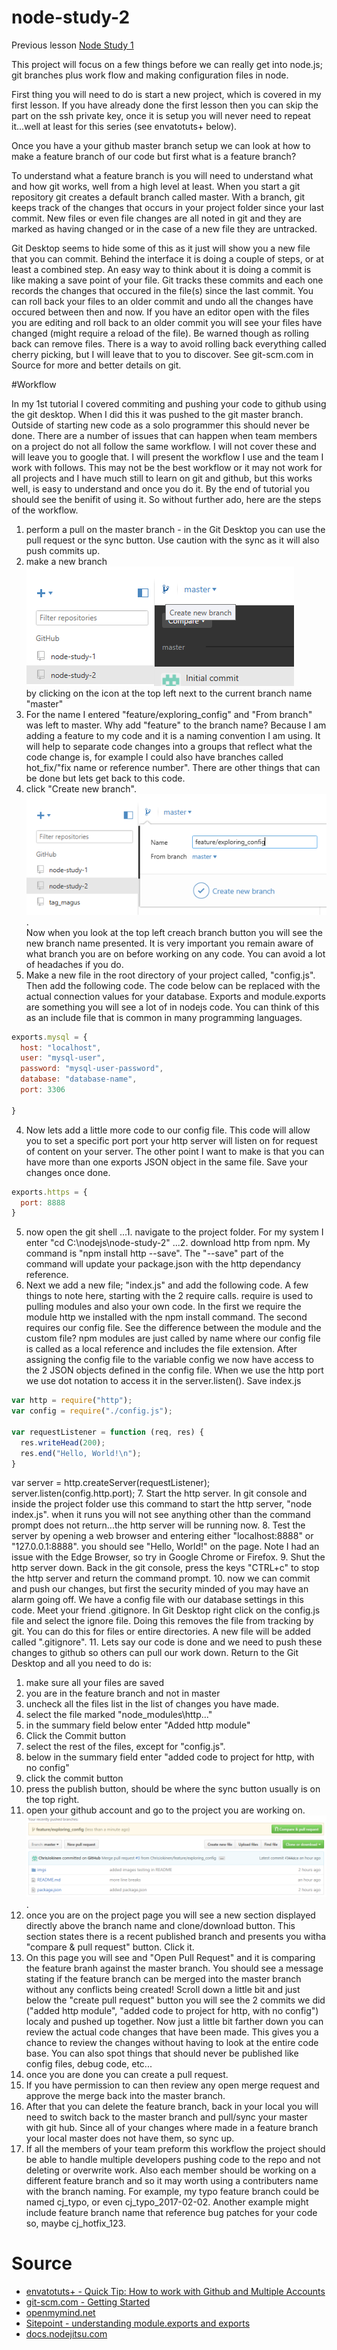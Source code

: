 # node-study-2

Previous lesson
[Node Study 1](https://github.com/ChrisJokinen/node-study-1#readme)

This project will focus on a few things before we can really get into node.js; git branches plus work flow and making configuration files in node.

First thing you will need to do is start a new project, which is covered in my first lesson. If you have already done the first lesson then you can skip the part on the ssh private key, once it is setup you will never need to repeat it...well at least for this series (see envatotuts+ below).

Once you have a your github master branch setup we can look at how to make a feature branch of our code but first what is a feature branch?

To understand what a feature branch is you will need to understand what and how git works, well from a high level at least. When you start a git repository git creates a default branch called master. With a branch, git keeps track of the changes that occurs in your project folder since your last commit. New files or even file changes are all noted in git and they are marked as having changed or in the case of a new file they are untracked.

Git Desktop seems to hide some of this as it just will show you a new file that you can commit. Behind the interface it is doing a couple of steps, or at least a combined step. An easy way to think about it is doing a commit is like making a save point of your file. Git tracks these commits and each one records the changes that occured in the file(s) since the last commit. You can roll back your files to an older commit and undo all the changes have occured between then and now. If you have an editor open with the files you are editing and roll back to an older commit you will see your files have changed (might require a reload of the file). Be warned though as rolling back can remove files. There is a way to avoid rolling back everything called cherry picking, but I will leave that to you to discover. See git-scm.com in Source for more and better details on git.



#Workflow

In my 1st tutorial I covered commiting and pushing your code to github using the git desktop. When I did this it was pushed to the git master branch. Outside of starting new code as a solo programmer this should never be done. There are a number of issues that can happen when team members on a project do not all follow the same workflow. I will not cover these and will leave you to google that. I will present the workflow I use and the team I work with follows. This may not be the best workflow or it may not work for all projects and I have much still to learn on git and github, but this works well, is easy to understand and once you do it. By the end of tutorial you should see the benifit of using it. So without further ado, here are the steps of the workflow.

1. perform a pull on the master branch - in the Git Desktop you can use the pull request or the sync button. Use caution with the sync as it will also push commits up.
2. make a new branch <br>
  ![Screenshot 1](https://github.com//ChrisJokinen/node-study-2/blob/master/imgs/ss1.png?raw=true) <br>
  by clicking on the icon at the top left next to the current branch name "master"
  1. For the name I entered "feature/exploring_config" and "From branch" was left to master. Why add "feature" to the branch name? Because I am adding a feature to my code and it is a naming convention I am using. It will help to separate code changes into a groups that reflect what the code change is, for example I could also have branches called hot_fix/"fix name or reference number". There are other things that can be done but lets get back to this code.
  2. click "Create new branch".<br>
  ![Screenshot 2](https://github.com//ChrisJokinen/node-study-2/blob/master/imgs/ss2.png?raw=true).<br>
  Now when you look at the top left creach branch button you will see the new branch name presented. It is very important you remain aware of what branch you are on before working on any code. You can avoid a lot of headaches if you do.
3. Make a new file in the root directory of your project called, "config.js". Then add the following code. The code below can be replaced with the actual connection values for your database. Exports and module.exports are something you will see a lot of in nodejs code. You can think of this as an include file that is common in many programming languages.
```javascript
exports.mysql = {
  host: "localhost",
  user: "mysql-user",
  password: "mysql-user-password",
  database: "database-name",
  port: 3306

}
```
4. Now lets add a little more code to our config file. This code will allow you to set a specific port port your http server will listen on for request of content on your server. The other point I want to make is that you can have more than one exports JSON object in the same file. Save your changes once done.
```javascript
exports.https = {
  port: 8888
}
```
5. now open the git shell
...1. navigate to the project folder. For my system I enter "cd C:\nodejs\node-study-2"
...2. download http from npm. My command is "npm install http --save". The "--save" part of the command will update your package.json with the http dependancy reference.
6. Next we add a new file; "index.js" and add the following code. A few things to note here, starting with the 2 require calls. require is used to pulling modules and also your own code. In the first we require the module http we installed with the npm install command. The second requires our config file. See the difference between the module and the custom file? npm modules are just called by name where our config file is called as a local reference and includes the file extension. After assigning the config file to the variable config we now have access to the 2 JSON objects defined in the config file. When we use the http port we use dot notation to access it in the server.listen(). Save index.js
```javascript
var http = require("http");
var config = require("./config.js");

var requestListener = function (req, res) {
  res.writeHead(200);
  res.end("Hello, World!\n");
}
```

var server = http.createServer(requestListener);
server.listen(config.http.port);
7. Start the http server. In git console and inside the project folder use this command to start the http server, "node index.js". when it runs you will not see anything other than the command prompt does not return...the http server will be running now.
8. Test the server by opening a web browser and entering either "localhost:8888" or "127.0.0.1:8888". you should see "Hello, World!" on the page. Note I had an issue with the Edge Browser, so try in Google Chrome or Firefox.
9. Shut the http server down. Back in the git console, press the keys "CTRL+c" to stop the http server and return the command prompt.
10. now we can commit and push our changes, but first the security minded of you may have an alarm going off. We have a config file with our database settings in this code. Meet your friend .gitignore. In Git Desktop right click on the config.js file and select the ignore file. Doing this removes the file from tracking by git. You can do this for files or entire directories. A new file will be added called ".gitignore". 
11. Lets say our code is done and we need to push these changes to github so others can pull our work down. Return to the Git Desktop and all you need to do is:
  1. make sure all your files are saved
  2. you are in the feature branch and not in master
  3. uncheck all the files list in the list of changes you have made.
  4. select the file marked "node_modules\http\..."
  5. in the summary field below enter "Added http module"
  6. Click the Commit button
  7. select the rest of the files, except for "config.js".
  8. below in the summary field enter "added code to project for http, with no config"
  9. click the commit button
  10. press the publish button, should be where the sync button usually is on the top right.
12. open your github account and go to the project you are working on.
![Screenshot 3](https://github.com//ChrisJokinen/node-study-2/blob/master/imgs/ss3.png?raw=true).<br>
  1. once you are on the project page you will see a new section displayed directly above the branch name and clone/download button. This section states there is a recent published branch and presents you witha "compare & pull request" button. Click it.
  2. On this page you will see and "Open Pull Request" and it is comparing the feature branh against the master branch. You should see a message stating if the feature branch can be merged into the master branch without any conflicts being created! Scroll down a little bit and just below the "create pull request" button you will see the 2 commits we did ("added http module", "added code to project for http, with no config") localy and pushed up together. Now just a little bit farther down you can review the actual code changes that have been made. This gives you a chance to review the changes without having to look at the entire code base. You can also spot things that should never be published like config files, debug code, etc...
  3. once you are done you can create a pull request.
  4. If you have permission to can then review any open merge request and approve the merge back into the master branch.
  5. After that you can delete the feature branch, back in your local you will need to switch back to the master branch and pull/sync your master with git hub. Since all of your changes where made in a feature branch your local master does not have them, so sync up.
  6. If all the members of your team preform this workflow the project should be able to handle multiple developers pushing code to the repo and not deleting or overwrite work. Also each member should be working on a different feature branch and so it may worth using a contributers name with the branch naming. For example, my typo feature branch could be named cj_typo, or even cj_typo_2017-02-02. Another example might include feature branch name that reference bug patches for your code so, maybe cj_hotfix_123.




# Source

* [envatotuts+ - Quick Tip: How to work with Github and Multiple  Accounts](https://code.tutsplus.com/tutorials/quick-tip-how-to-work-with-github-and-multiple-accounts--net-22574)
* [git-scm.com - Getting Started](https://git-scm.com/book/en/v2/Getting-Started-Git-Basics)
* [openmymind.net](http://openmymind.net/2012/2/3/Node-Require-and-Exports/)
* [Sitepoint - understanding module.exports and exports](https://www.sitepoint.com/understanding-module-exports-exports-node-js/)
* [docs.nodejitsu.com](https://docs.nodejitsu.com/articles/HTTP/servers/how-to-create-a-HTTP-server/)
